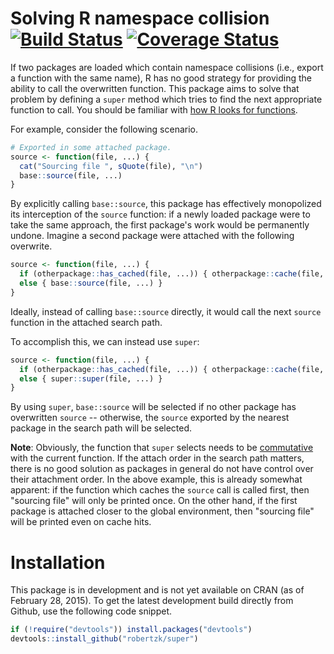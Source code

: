 Solving R namespace collision [![Build Status](https://travis-ci.org/robertzk/super.svg?branch=master)](https://travis-ci.org/robertzk/super.svg?branch=master) [![Coverage Status](https://coveralls.io/repos/robertzk/super/badge.svg?branch=master)](https://coveralls.io/r/robertzk/super)
===========

If two packages are loaded which contain namespace collisions (i.e., export a function
with the same name), R has no good strategy for providing the ability to call the
overwritten function. This package aims to solve that problem by defining a `super`
method which tries to find the next appropriate function to call. You should be
familiar with [how R looks for functions](http://blog.obeautifulcode.com/R/How-R-Searches-And-Finds-Stuff/).

For example, consider the following scenario.

```r
# Exported in some attached package.
source <- function(file, ...) {
  cat("Sourcing file ", sQuote(file), "\n")
  base::source(file, ...)
}
```

By explicitly calling `base::source`, this package has effectively monopolized its
interception of the `source` function: if a newly loaded package were to take
the same approach, the first package's work would be permanently undone. Imagine a
second package were attached with the following overwrite.

```r
source <- function(file, ...) {
  if (otherpackage::has_cached(file, ...)) { otherpackage::cache(file, ...) }
  else { base::source(file, ...) }
}
```

Ideally, instead of calling `base::source` directly, it would call the next `source`
function in the attached search path.

To accomplish this, we can instead use `super`:

```r
source <- function(file, ...) {
  if (otherpackage::has_cached(file, ...)) { otherpackage::cache(file, ...) }
  else { super::super(file, ...) }
}
```

By using `super`, `base::source` will be selected if no other package has overwritten
`source` -- otherwise, the `source` exported by the nearest package in the search
path will be selected.

**Note**: Obviously, the function that `super` selects needs to be [commutative](http://en.wikipedia.org/wiki/Commutative_property) 
with the current function. If the attach order in the search path matters, there is no good 
solution as packages in general do not have control over their attachment order. In the
above example, this is already somewhat apparent: if the function which caches the `source`
call is called first, then "sourcing file" will only be printed once. On the other hand,
if the first package is attached closer to the global environment, then "sourcing file" will
be printed even on cache hits.

Installation
============

This package is in development and is not yet available on CRAN (as of February 28, 2015).
To get the latest development build directly from Github, use the following code snippet.

```R
if (!require("devtools")) install.packages("devtools")
devtools::install_github("robertzk/super")
```

